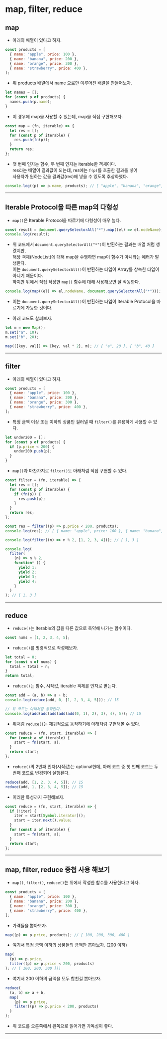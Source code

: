 # map, filter, reduce

<h2>map</h2>

- 아래의 배열이 있다고 하자.

```js
const products = [
  { name: "apple", price: 100 },
  { name: "banana", price: 200 },
  { name: "orange", price: 300 },
  { name: "strawberry", price: 400 },
];
```

- 위 products 배열에서 name 으로만 이루어진 배열을 만들어보자.

```js
let names = [];
for (const p of products) {
  names.push(p.name);
}
```

- 이 경우에 map을 사용할 수 있는데, map을 직접 구현해보자.

```js
const map = (fn, iterable) => {
  let res = [];
  for (const p of iterable) {
    res.push(fn(p));
  }
  return res;
};
```

- 첫 번째 인자는 함수, 두 번째 인자는 iterable한 객체이다.  
  res라는 배열이 결과값이 되는데, res에는 `f(p)`를 호출한 결과를 넣어  
  사용자가 원하는 값을 결과값(res)에 넣을 수 있도록 추상화했다.

```js
console.log((p) => p.name, products); // [ "apple", "banana", "orange", "strawberry" ]
```

<hr/>

<h2>Iterable Protocol을 따른 map의 다형성</h2>

- `map()`은 Iterable Protocol을 따르기에 다형성이 매우 높다.

```js
const result = document.querySelectorAll("*").map((el) => el.nodeName);
console.log(result);
```

- 위 코드에서 `document.querySelectorAll("*")`이 반환하는 결과는 배열 처럼 생겼지만,  
  해당 객체(NodeList)에 대해 map을 수행하면 map이 함수가 아니라는 에러가 발생한다.  
  이는 `document.querySelectorAll()`이 반환하는 타입이 Array를 상속한 타입이 아니기 때문이다.  
  하지만 위에서 직접 작성한 `map()` 함수에 대해 사용해보면 잘 작동한다.

```js
console.log(map((el) => el.nodeName, document.querySelectorAll("*")));
```

- 이는 `document.querySelectorAll()`이 반환하는 타입이 Iterable Protocol을 따르기에 가능한 것이다.

- 아래 코드도 살펴보자.

```js
let m = new Map();
m.set("a", 10);
m.set("b", 20);

map(([key, val]) => [key, val * 2], m); // [ "a", 20 ], [ "b", 40 ]
```

<hr/>

<h2>filter</h2>

- 아래의 배열이 있다고 하자.

```js
const products = [
  { name: "apple", price: 100 },
  { name: "banana", price: 200 },
  { name: "orange", price: 300 },
  { name: "strawberry", price: 400 },
];
```

- 특정 금액 이상 또는 이하의 상품만 걸러낼 때 `filter()`를 유용하게 사용할 수 있다.

```js
let under200 = [];
for (const p of products) {
  if (p.price < 200) {
    under200.push(p);
  }
}
```

- `map()`과 마찬가지로 `filter()`도 아래처럼 직접 구현할 수 있다.

```js
const filter = (fn, iterable) => {
  let res = [];
  for (const p of iterable) {
    if (fn(p)) {
      res.push(p);
    }
  }
  return res;
};

const res = filter((p) => p.price < 200, products);
console.log(res); // [ { name: "apple", price: 100 }, { name: "banana", price: 200 } ]

console.log(filter((n) => n % 2, [1, 2, 3, 4])); // [ 1, 3 ]

console.log(
  filter(
    (n) => n % 2,
    function* () {
      yield 1;
      yield 2;
      yield 3;
      yield 4;
    }
  )
); // [ 1, 3 ]
```

<hr/>

<h2>reduce</h2>

- `reduce()`는 Iterable의 값을 다른 값으로 축약해 나가는 함수이다.

```js
const nums = [1, 2, 3, 4, 5];
```

- `reduce()`를 명령적으로 작성해보자.

```js
let total = 0;
for (const n of nums) {
  total = total + n;
}
return total;
```

- `reduce()`는 함수, 시작값, iterable 객체를 인자로 받는다.

```js
const add = (a, b) => a + b;
console.log(reduce(add, 0, [1, 2, 3, 4, 5])); // 15

// 위 코드는 아래처럼 동작한다.
console.log(add(add(add(add(add(0, 1), 2), 3), 4), 5)); // 15
```

- 위처럼 `reduce()`는 재귀적으로 동작하기에 아래처럼 구현해볼 수 있다.

```js
const reduce = (fn, start, iterable) => {
  for (const a of iterable) {
    start = fn(start, a);
  }
  return start;
};
```

- `reduce()`의 2번째 인자(시작값)는 optional한데, 아래 코드 중 첫 번째 코드는 두 번째 코드로 변경되어 실행된다.

```js
reduce(add, [1, 2, 3, 4, 5]); // 15
reduce(add, 1, [2, 3, 4, 5]); // 15
```

- 이러한 특성까지 구현해보자.

```js
const reduce = (fn, start, iterable) => {
  if (!iter) {
    iter = start[Symbol.iterator]();
    start = iter.next().value;
  }
  for (const a of iterable) {
    start = fn(start, a);
  }
  return start;
};
```

<hr/>

<h2>map, filter, reduce 중첩 사용 해보기</h2>

- `map()`, `filter()`, `reduce()`는 위에서 작성한 함수를 사용한다고 하자.

```js
const products = [
  { name: "apple", price: 100 },
  { name: "banana", price: 200 },
  { name: "orange", price: 300 },
  { name: "strawberry", price: 400 },
];
```

- 가격들을 뽑아보자.

```js
map((p) => p.price, products); // [ 100, 200, 300, 400 ]
```

- 여기서 특정 금액 이하의 상품들의 금액만 뽑아보자. (200 이하)

```js
map(
  (p) => p.price,
  filter((p) => p.price < 200, products)
); // [ 100, 200, 300 ]))
```

- 여기서 200 이하의 금액을 모두 합친걸 뽑아보자.

```js
reduce(
  (a, b) => a + b,
  map(
    (p) => p.price,
    filter((p) => p.price < 200, products)
  )
);
```

- 위 코드를 오른쪽에서 왼쪽으로 읽어가면 가독성이 좋다.

<hr/>
